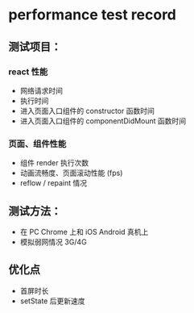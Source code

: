 # performance test record

## 测试项目：

### react 性能

- 网络请求时间
- 执行时间
- 进入页面入口组件的 constructor 函数时间
- 进入页面入口组件的 componentDidMount 函数时间

### 页面、组件性能

- 组件 render 执行次数
- 动画流畅度、页面滚动性能 (fps)
- reflow / repaint 情况

## 测试方法：

- 在 PC Chrome 上和 iOS Android 真机上
- 模拟弱网情况 3G/4G

## 优化点

- 首屏时长
- setState 后更新速度
